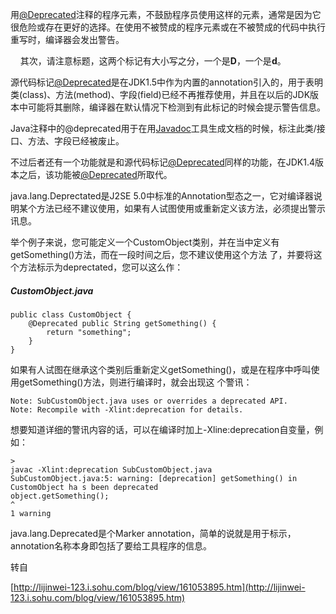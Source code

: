 用[@Deprecated](http://java.sun.com/j2se/1.5.0/docs/guide/javadoc/deprecation/deprecation.html)注释的程序元素，不鼓励程序员使用这样的元素，通常是因为它很危险或存在更好的选择。在使用不被赞成的程序元素或在不被赞成的代码中执行重写时，编译器会发出警告。  


    其次，请注意标题，这两个标记有大小写之分，一个是**D**，一个是**d**。

源代码标记[@Deprecated](http://java.sun.com/j2se/1.5.0/docs/guide/javadoc/deprecation/deprecation.html)是在JDK1.5中作为内置的annotation引入的，用于表明类\(class\)、方法\(method\)、字段\(field\)已经不再推荐使用，并且在以后的JDK版本中可能将其删除，编译器在默认情况下检测到有此标记的时候会提示警告信息。

Java注释中的@deprecated用于在用[Javadoc](http://java.sun.com/j2se/javadoc/)工具生成文档的时候，标注此类/接口、方法、字段已经被废止。

不过后者还有一个功能就是和源代码标记[@Deprecated](http://java.sun.com/j2se/1.5.0/docs/guide/javadoc/deprecation/deprecation.html)同样的功能，在JDK1.4版本之后，该功能被[@Deprecated](http://java.sun.com/j2se/1.5.0/docs/guide/javadoc/deprecation/deprecation.html)所取代。



java.lang.Deprectated是J2SE 5.0中标准的Annotation型态之一，它对编译器说明某个方法已经不建议使用，如果有人试图使用或重新定义该方法，必须提出警示讯息。  
  
举个例子来说，您可能定义一个CustomObject类别，并在当中定义有getSomething\(\)方法，而在一段时间之后，您不建议使用这个方法 了，并要将这个方法标示为deprectated，您可以这么作：

##### CustomObject.java

```
public class CustomObject {
	@Deprecated public String getSomething() {
		return "something";
	}
}

```

如果有人试图在继承这个类别后重新定义getSomething\(\)，或是在程序中呼叫使用getSomething\(\)方法，则进行编译时，就会出现这 个警讯：

```
Note: SubCustomObject.java uses or overrides a deprecated API.
Note: Recompile with -Xlint:deprecation for details.
```

想要知道详细的警讯内容的话，可以在编译时加上-Xline:deprecation自变量，例如：

```
>
javac -Xlint:deprecation SubCustomObject.java
SubCustomObject.java:5: warning: [deprecation] getSomething() in CustomObject ha s been deprecated
object.getSomething();
^
1 warning
```

java.lang.Deprecated是个Marker annotation，简单的说就是用于标示，annotation名称本身即包括了要给工具程序的信息。

转自

[http://lijinwei-123.i.sohu.com/blog/view/161053895.htm](http://lijinwei-123.i.sohu.com/blog/view/161053895.htm)

